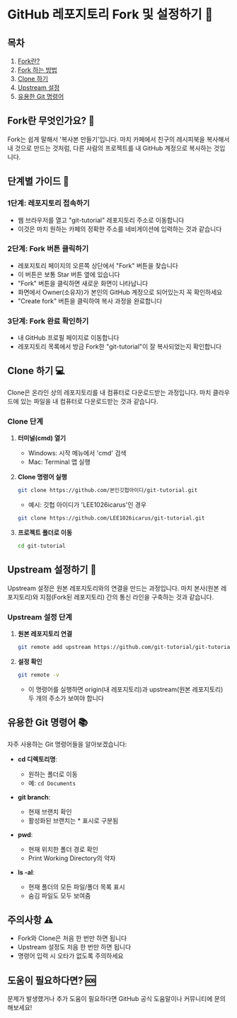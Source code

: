 # GitHub 레포지토리 Fork 및 설정하기 🚀

## 목차
1. [Fork란?](#fork란-무엇인가요)
2. [Fork 하는 방법](#단계별-가이드)
3. [Clone 하기](#clone-하기)
4. [Upstream 설정](#upstream-설정하기)
5. [유용한 Git 명령어](#유용한-git-명령어)

## Fork란 무엇인가요? 🤔

Fork는 쉽게 말해서 '복사본 만들기'입니다. 마치 카페에서 친구의 레시피북을 복사해서 내 것으로 만드는 것처럼, 다른 사람의 프로젝트를 내 GitHub 계정으로 복사하는 것입니다.

## 단계별 가이드 📝

### 1단계: 레포지토리 접속하기
- 웹 브라우저를 열고 "git-tutorial" 레포지토리 주소로 이동합니다
- 이것은 마치 원하는 카페의 정확한 주소를 네비게이션에 입력하는 것과 같습니다

### 2단계: Fork 버튼 클릭하기
- 레포지토리 페이지의 오른쪽 상단에서 "Fork" 버튼을 찾습니다
- 이 버튼은 보통 Star 버튼 옆에 있습니다
- "Fork" 버튼을 클릭하면 새로운 화면이 나타납니다
- 화면에서 Owner(소유자)가 본인의 GitHub 계정으로 되어있는지 꼭 확인하세요
- "Create fork" 버튼을 클릭하여 복사 과정을 완료합니다

### 3단계: Fork 완료 확인하기
- 내 GitHub 프로필 페이지로 이동합니다
- 레포지토리 목록에서 방금 Fork한 "git-tutorial"이 잘 복사되었는지 확인합니다

## Clone 하기 💻

Clone은 온라인 상의 레포지토리를 내 컴퓨터로 다운로드받는 과정입니다. 마치 클라우드에 있는 파일을 내 컴퓨터로 다운로드받는 것과 같습니다.

### Clone 단계
1. **터미널(cmd) 열기**
   - Windows: 시작 메뉴에서 'cmd' 검색
   - Mac: Terminal 앱 실행

2. **Clone 명령어 실행**
   ```bash
   git clone https://github.com/본인깃헙아이디/git-tutorial.git
   ```
   - 예시: 깃헙 아이디가 'LEE1026icarus'인 경우
   ```bash
   git clone https://github.com/LEE1026icarus/git-tutorial.git
   ```

3. **프로젝트 폴더로 이동**
   ```bash
   cd git-tutorial
   ```

## Upstream 설정하기 🔄

Upstream 설정은 원본 레포지토리와의 연결을 만드는 과정입니다. 마치 본사(원본 레포지토리)와 지점(Fork된 레포지토리) 간의 통신 라인을 구축하는 것과 같습니다.

### Upstream 설정 단계
1. **원본 레포지토리 연결**
   ```bash
   git remote add upstream https://github.com/git-tutorial/git-tutorial.git
   ```

2. **설정 확인**
   ```bash
   git remote -v
   ```
   - 이 명령어를 실행하면 origin(내 레포지토리)과 upstream(원본 레포지토리) 두 개의 주소가 보여야 합니다

## 유용한 Git 명령어 📚

자주 사용하는 Git 명령어들을 알아보겠습니다:

- **cd 디렉토리명**: 
  - 원하는 폴더로 이동
  - 예: `cd Documents`

- **git branch**: 
  - 현재 브랜치 확인
  - 활성화된 브랜치는 * 표시로 구분됨

- **pwd**: 
  - 현재 위치한 폴더 경로 확인
  - Print Working Directory의 약자

- **ls -al**: 
  - 현재 폴더의 모든 파일/폴더 목록 표시
  - 숨김 파일도 모두 보여줌

## 주의사항 ⚠️
- Fork와 Clone은 처음 한 번만 하면 됩니다
- Upstream 설정도 처음 한 번만 하면 됩니다
- 명령어 입력 시 오타가 없도록 주의하세요

## 도움이 필요하다면? 🆘
문제가 발생했거나 추가 도움이 필요하다면 GitHub 공식 도움말이나 커뮤니티에 문의해보세요!
